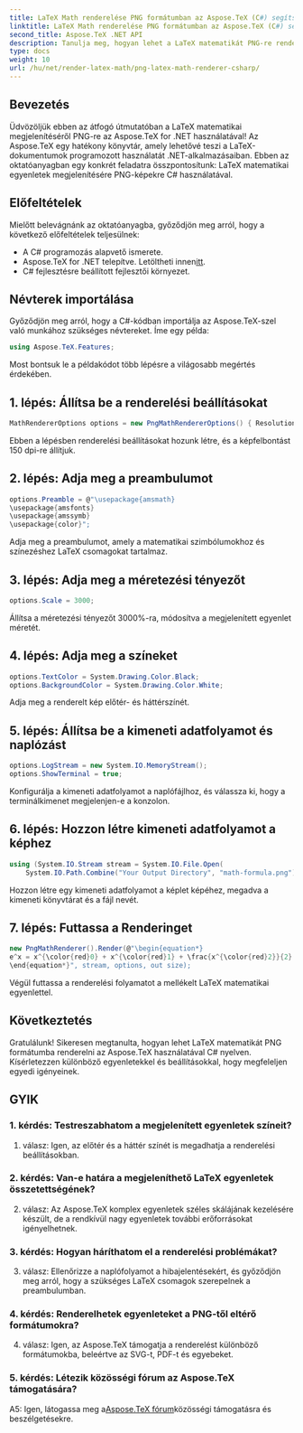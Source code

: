 ```yaml
---
title: LaTeX Math renderelése PNG formátumban az Aspose.TeX (C#) segítségével
linktitle: LaTeX Math renderelése PNG formátumban az Aspose.TeX (C#) segítségével
second_title: Aspose.TeX .NET API
description: Tanulja meg, hogyan lehet a LaTeX matematikát PNG-re renderelni C# nyelven az Aspose.TeX használatával. Kövesse lépésenkénti útmutatónkat a zökkenőmentes integráció érdekében.
type: docs
weight: 10
url: /hu/net/render-latex-math/png-latex-math-renderer-csharp/
---
```

## Bevezetés

Üdvözöljük ebben az átfogó útmutatóban a LaTeX matematikai megjelenítéséről PNG-re az Aspose.TeX for .NET használatával! Az Aspose.TeX egy hatékony könyvtár, amely lehetővé teszi a LaTeX-dokumentumok programozott használatát .NET-alkalmazásaiban. Ebben az oktatóanyagban egy konkrét feladatra összpontosítunk: LaTeX matematikai egyenletek megjelenítésére PNG-képekre C# használatával.

## Előfeltételek

Mielőtt belevágnánk az oktatóanyagba, győződjön meg arról, hogy a következő előfeltételek teljesülnek:

- A C# programozás alapvető ismerete.
-  Aspose.TeX for .NET telepítve. Letöltheti innen[itt](https://releases.aspose.com/tex/net/).
- C# fejlesztésre beállított fejlesztői környezet.

## Névterek importálása

Győződjön meg arról, hogy a C#-kódban importálja az Aspose.TeX-szel való munkához szükséges névtereket. Íme egy példa:

```csharp
using Aspose.TeX.Features;
```

Most bontsuk le a példakódot több lépésre a világosabb megértés érdekében.

## 1. lépés: Állítsa be a renderelési beállításokat

```csharp
MathRendererOptions options = new PngMathRendererOptions() { Resolution = 150 };
```

Ebben a lépésben renderelési beállításokat hozunk létre, és a képfelbontást 150 dpi-re állítjuk.

## 2. lépés: Adja meg a preambulumot

```csharp
options.Preamble = @"\usepackage{amsmath}
\usepackage{amsfonts}
\usepackage{amssymb}
\usepackage{color}";
```

Adja meg a preambulumot, amely a matematikai szimbólumokhoz és színezéshez LaTeX csomagokat tartalmaz.

## 3. lépés: Adja meg a méretezési tényezőt

```csharp
options.Scale = 3000;
```

Állítsa a méretezési tényezőt 3000%-ra, módosítva a megjelenített egyenlet méretét.

## 4. lépés: Adja meg a színeket

```csharp
options.TextColor = System.Drawing.Color.Black;
options.BackgroundColor = System.Drawing.Color.White;
```

Adja meg a renderelt kép előtér- és háttérszínét.

## 5. lépés: Állítsa be a kimeneti adatfolyamot és naplózást

```csharp
options.LogStream = new System.IO.MemoryStream();
options.ShowTerminal = true;
```

Konfigurálja a kimeneti adatfolyamot a naplófájlhoz, és válassza ki, hogy a terminálkimenet megjelenjen-e a konzolon.

## 6. lépés: Hozzon létre kimeneti adatfolyamot a képhez

```csharp
using (System.IO.Stream stream = System.IO.File.Open(
    System.IO.Path.Combine("Your Output Directory", "math-formula.png"), System.IO.FileMode.Create))
```

Hozzon létre egy kimeneti adatfolyamot a képlet képéhez, megadva a kimeneti könyvtárat és a fájl nevét.

## 7. lépés: Futtassa a Renderinget

```csharp
new PngMathRenderer().Render(@"\begin{equation*}
e^x = x^{\color{red}0} + x^{\color{red}1} + \frac{x^{\color{red}2}}{2} + \frac{x^{\color{red}3}}{6} + \cdots = \sum_{n\geq 0} \frac{x^{\color{red}n}}{n!}
\end{equation*}", stream, options, out size);
```

Végül futtassa a renderelési folyamatot a mellékelt LaTeX matematikai egyenlettel.

## Következtetés

Gratulálunk! Sikeresen megtanulta, hogyan lehet LaTeX matematikát PNG formátumba renderelni az Aspose.TeX használatával C# nyelven. Kísérletezzen különböző egyenletekkel és beállításokkal, hogy megfeleljen egyedi igényeinek.

## GYIK

### 1. kérdés: Testreszabhatom a megjelenített egyenletek színeit?

1. válasz: Igen, az előtér és a háttér színét is megadhatja a renderelési beállításokban.

### 2. kérdés: Van-e határa a megjeleníthető LaTeX egyenletek összetettségének?

2. válasz: Az Aspose.TeX komplex egyenletek széles skálájának kezelésére készült, de a rendkívül nagy egyenletek további erőforrásokat igényelhetnek.

### 3. kérdés: Hogyan háríthatom el a renderelési problémákat?

3. válasz: Ellenőrizze a naplófolyamot a hibajelentésekért, és győződjön meg arról, hogy a szükséges LaTeX csomagok szerepelnek a preambulumban.

### 4. kérdés: Renderelhetek egyenleteket a PNG-től eltérő formátumokra?

4. válasz: Igen, az Aspose.TeX támogatja a renderelést különböző formátumokba, beleértve az SVG-t, PDF-t és egyebeket.

### 5. kérdés: Létezik közösségi fórum az Aspose.TeX támogatására?

 A5: Igen, látogassa meg a[Aspose.TeX fórum](https://forum.aspose.com/c/tex/47)közösségi támogatásra és beszélgetésekre.
